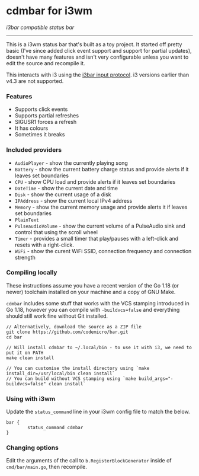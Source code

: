 # cdmbar for i3wm

*i3bar compatible status bar*

---

This is a i3wm status bar that's built as a toy project. It started off pretty basic (I've since added click event support and support for partial updates), doesn't have many features and isn't very configurable unless you want to edit the source and recompile it.

This interacts with i3 using the [i3bar input protocol](https://i3wm.org/docs/i3bar-protocol.html). i3 versions earlier than v4.3 are not supported.

### Features

* Supports click events
* Supports partial refreshes
* SIGUSR1 forces a refresh
* It has colours
* Sometimes it breaks

### Included providers

* `AudioPlayer` - show the currently playing song
* `Battery` - show the current battery charge status and provide alerts if it leaves set boundaries
* `CPU` - show CPU load and provide alerts if it leaves set boundaries
* `DateTime` - show the current date and time
* `Disk` - show the current usage of a disk
* `IPAddress` - show the current local IPv4 address
* `Memory` - show the current memory usage and provide alerts it if leaves set boundaries
* `PlainText`
* `PulseaudioVolume` - show the current volume of a PulseAudio sink and control that using the scroll wheel
* `Timer` - provides a small timer that play/pauses with a left-click and resets with a right-click.
* `WiFi` - show the curent WiFi SSID, connection frequency and connection strength

### Compiling locally

These instructions assume you have a recent version of the Go 1.18 (or newer) toolchain installed on your machine and a copy of GNU Make.

`cdmbar` includes some stuff that works with the VCS stamping introduced in Go 1.18, however you can compile with `-buildvcs=false` and everything should still work fine without Git installed.

```
// Alternatively, download the source as a ZIP file
git clone https://github.com/codemicro/bar.git
cd bar

// Will install cdmbar to ~/.local/bin - to use it with i3, we need to put it on PATH
make clean install

// You can customise the install directory using `make install_dir=/usr/local/bin clean install`
// You can build without VCS stamping using `make build_args="-buildvcs=false" clean install`
```

### Using with i3wm

Update the `status_command` line in your i3wm config file to match the below.

```
bar {
        status_command cdmbar
}
```

### Changing options

Edit the arguments of the call to `b.RegisterBlockGenerator` inside of `cmd/bar/main.go`, then recompile.
